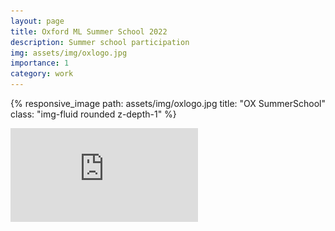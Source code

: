 ```yaml
---
layout: page
title: Oxford ML Summer School 2022
description: Summer school participation
img: assets/img/oxlogo.jpg
importance: 1
category: work
---
```


{% responsive_image path: assets/img/oxlogo.jpg title: "OX SummerSchool" class: "img-fluid rounded z-depth-1" %}

![Link to certificate](https://github.com/lorenz-peter/lorenz-peter.github.io/blob/master/assets/pdf/OxML22.pdf)
